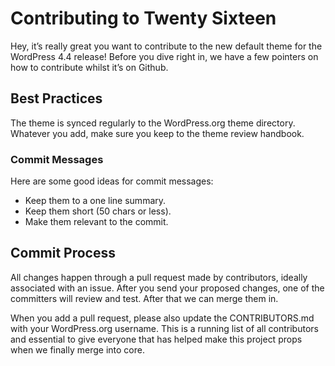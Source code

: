 # Contributing to Twenty Sixteen
Hey, it’s really great you want to contribute to the new default theme for the WordPress 4.4 release! Before you dive right in, we have a few pointers on how to contribute whilst it’s on Github.

## Best Practices
The theme is synced regularly to the WordPress.org theme directory. Whatever you add, make sure you keep to the theme review handbook.

### Commit Messages
Here are some good ideas for commit messages:
- Keep them to a one line summary.
- Keep them short (50 chars or less).
- Make them relevant to the commit.

## Commit Process
All changes happen through a pull request made by contributors, ideally associated with an issue. After you send your proposed changes, one of the committers will review and test. After that we can merge them in.

When you add a pull request, please also update the CONTRIBUTORS.md with your WordPress.org username. This is a running list of all contributors and essential to give everyone that has helped make this project props when we finally merge into core.